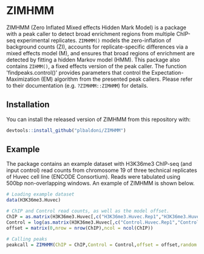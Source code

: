 
<!-- README.md is generated from README.Rmd. Please edit that file -->
ZIMHMM
======

ZIMHMM (Zero Inflated Mixed effects Hidden Mark Model) is a package with a peak caller to detect broad enrichment regions from multiple ChIP-seq experimental replicates. `ZIMHMM()` models the zero-inflation of background counts (ZI), accounts for replicate-specific differences via a mixed effects model (M), and ensures that broad regions of enrichment are detected by fitting a hidden Markov model (HMM). This package also contains `ZIHMM()`, a fixed effects version of the peak caller. The function 'findpeaks.control()' provides parameters that control the Expectation-Maximization (EM) algorithm from the presented peak callers. Please refer to their documentation (e.g. `?ZIMHMM::ZIMHMM`) for details.

Installation
------------

You can install the released version of ZIMHMM from this repository with:

``` r
devtools::install_github("plbaldoni/ZIMHMM")
```

Example
-------

The package contains an example dataset with H3K36me3 ChIP-seq (and input control) read counts from chromosome 19 of three technical replicates of Huvec cell line (ENCODE Consortium). Reads were tabulated using 500bp non-overlapping windows. An example of ZIMHMM is shown below.

``` r
# Loading example dataset
data(H3K36me3.Huvec)

# ChIP and Control read counts, as well as the model offset.
ChIP = as.matrix(H3K36me3.Huvec[,c("H3K36me3.Huvec.Rep1","H3K36me3.Huvec.Rep2","H3K36me3.Huvec.Rep3")])
Control = log(as.matrix(H3K36me3.Huvec[,c("Control.Huvec.Rep1","Control.Huvec.Rep2","Control.Huvec.Rep3")])+1)
offset = matrix(0,nrow = nrow(ChIP),ncol = ncol(ChIP))

# Calling peaks
peakcall = ZIMHMM(ChIP = ChIP,Control = Control,offset = offset,random = 'intercept',control = findpeaks.control())
```
